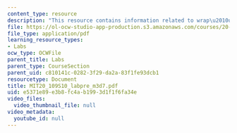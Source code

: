 ```yaml
---
content_type: resource
description: "This resource contains information related to wrap\u2010up comments."
file: https://ol-ocw-studio-app-production.s3.amazonaws.com/courses/20-109-laboratory-fundamentals-in-biological-engineering-spring-2010/e5371e89e3b8fc4ab1993d1f1f6fa34e_MIT20_109S10_labpre_m3d7.pdf
file_type: application/pdf
learning_resource_types:
- Labs
ocw_type: OCWFile
parent_title: Labs
parent_type: CourseSection
parent_uid: c810141c-0282-3f29-da2a-83f1fe93dcb1
resourcetype: Document
title: MIT20_109S10_labpre_m3d7.pdf
uid: e5371e89-e3b8-fc4a-b199-3d1f1f6fa34e
video_files:
  video_thumbnail_file: null
video_metadata:
  youtube_id: null
---
```

